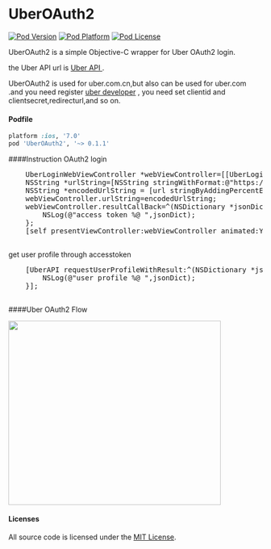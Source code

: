 # UberOAuth2
[![Pod Version](http://img.shields.io/cocoapods/v/UberOAuth2.svg?style=flat)](http://cocoadocs.org/docsets/UberOAuth2/)
[![Pod Platform](http://img.shields.io/cocoapods/p/UberOAuth2.svg?style=flat)](http://cocoadocs.org/docsets/UberOAuth2/)
[![Pod License](http://img.shields.io/cocoapods/l/UberOAuth2.svg?style=flat)](https://opensource.org/licenses/MIT)


UberOAuth2 is a simple Objective-C wrapper for Uber OAuth2 login.

the Uber API url is <a href = https://developer.uber.com/docs/api-overview> Uber API </a>.

UberOAuth2 is used for uber.com.cn,but also can be used for uber.com .and you need register [uber developer](https://developer.uber.com.cn) , you need set 
clientid and clientsecret,redirecturl,and so on.

#### Podfile

```ruby
platform :ios, '7.0'
pod 'UberOAuth2', '~> 0.1.1'
```


####Instruction
OAuth2 login
<pre>
	UberLoginWebViewController *webViewController=[[UberLoginWebViewController alloc] init];
    NSString *urlString=[NSString stringWithFormat:@"https://login.uber.com.cn/oauth/v2/authorize?client_id=%@&redirect_url=%@&response_type=code&scope=profile history places history_lite",ClientId,RedirectUrl ];
    NSString *encodedUrlString = [url stringByAddingPercentEscapesUsingEncoding:NSUTF8StringEncoding];
    webViewController.urlString=encodedUrlString;
    webViewController.resultCallBack=^(NSDictionary *jsonDict, NSURLResponse *response, NSError *error){
        NSLog(@"access token %@ ",jsonDict);
    };
    [self presentViewController:webViewController animated:YES completion:nil];

</pre>


get user profile through accesstoken

<pre>
    [UberAPI requestUserProfileWithResult:^(NSDictionary *jsonDict, NSURLResponse *response, NSError *error){
        NSLog(@"user profile %@ ",jsonDict);
    }];

</pre>
####Uber OAuth2 Flow

<img  src="https://github.com/uberHackathon/UberOAuth2/blob/master/uberoauth2.png" width="421" height="365">





#### Licenses

All source code is licensed under the [MIT License](https://github.com/by-the-way/UberOAuth2/blob/master/LICENSE).

